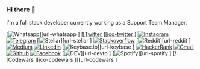 ### Hi there 👋

<p>I'm a full stack developer currently working as a Support Team Manager. </p>



[![Whatsapp     ][ico-whatsapp     ]][url-whatsapp     ]
[![Twitter      ][ico-twitter      ]][url-twitter      ]
[![Instagram    ][ico-instagram    ]][url-instagram    ]
[![Telegram     ][ico-telegram     ]][url-telegram     ]
[![Stellar      ][ico-stellar      ]][url-stellar      ]
[![Stackoverflow][ico-stackoverflow]][url-stackoverflow]
[![Reddit       ][ico-reddit       ]][url-reddit       ]
[![Medium       ][ico-medium       ]][url-medium       ]
[![Linkedin     ][ico-linkedin     ]][url-linkedin     ]
[![Keybase.io   ][ico-keybase      ]][url-keybase      ]
[![HackerRank   ][ico-hackerrank   ]][url-hackerrank   ]
[![Gmail        ][ico-gmail        ]][url-gmail        ]
[![Github       ][ico-github       ]][url-github       ]
[![Facebook     ][ico-facebook     ]][url-facebook     ]
[![DEV          ][ico-devto        ]][url-devto        ]
[![Spotify      ][ico-spotify      ]][url-spotify      ]
[![Codewars     ][ico-codewars     ]][url-codewars     ]



[](ASSETS)

[url-gmail        ]: mailto:rafaelramos.anti@gmail.com
[url-medium       ]: https://medium.com/@mechamorafa
[url-github       ]: https://github.com/mechamorafa
[url-twitter      ]: https://twitter.com/mechamorafa
[url-facebook     ]: https://facebook.com/rafaelramos
[url-linkedin     ]: https://www.linkedin.com/in/julianorafaelramos
[url-telegram     ]: https://t.me/mechamorafa
[url-instagram    ]: https://instagram.com/mechamorafa
[url-hackerrank   ]: https://www.hackerrank.com/
[url-stackoverflow]: https://stackoverflow.com/
[ico-gmail        ]: https://img.shields.io/badge/Gmail-131313?style=flat-square&logo=Gmail
[ico-devto        ]: https://img.shields.io/badge/DEV.to-131313?style=flat-square&logo=dev.to
[ico-reddit       ]: https://img.shields.io/badge/Reddit-131313?style=flat-square&logo=Reddit
[ico-medium       ]: https://img.shields.io/badge/Medium-131313?style=flat-square&logo=medium
[ico-github       ]: https://img.shields.io/badge/Github-131313?style=flat-square&logo=Github
[ico-x      ]: https://img.shields.io/badge/X-131313?style=flat-square&logo=x
[ico-keybase      ]: https://img.shields.io/badge/Keybase.io-131313?style=flat-square&logo=keybase
[ico-stellar      ]: https://img.shields.io/badge/Stellar-lumens-131313?style=flat-square&logo=stellar&labelColor=333
[ico-spotify      ]: https://img.shields.io/badge/Spotify-131313?style=flat-square&logo=spotify
[ico-facebook     ]: https://img.shields.io/badge/Facebook-131313?style=flat-square&logo=facebook
[ico-instagram    ]: https://img.shields.io/badge/Instagram-131313?style=flat-square&logo=instagram
[ico-whatsapp     ]: https://img.shields.io/badge/Whatsapp-131313?style=flat-square&logo=whatsapp
[ico-linkedin     ]: https://img.shields.io/badge/LinkedIn-131313?style=flat-square&logo=Linkedin
[ico-telegram     ]: https://img.shields.io/badge/Telegram-131313?style=flat-square&logo=telegram
[ico-hackerrank   ]: https://img.shields.io/badge/HackerRank-131313?style=flat-square&logo=hackerrank
[ico-stackoverflow]: https://img.shields.io/badge/Stackoverflow-131313?style=flat-square&logo=Stackoverflow



